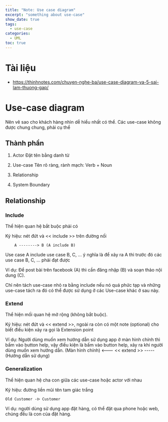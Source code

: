 ```yaml
---
title: "Note: Use case diagram"
excerpt: "something about use-case"
show_date: true
tags:
  - use-case
categories:
  - UML
toc: true
---
```


# Tài liệu

- https://thinhnotes.com/chuyen-nghe-ba/use-case-diagram-va-5-sai-lam-thuong-gap/

# Use-case diagram

Nên vẽ sao cho khách hàng nhìn dễ hiểu nhất có thể. Các use-case không được chung chung, phải cụ thể

## Thành phần

1. Actor
    Đặt tên bằng danh từ

2. Use-case
    Tên rõ ràng, rành mạch: Verb + Noun

3. Relationship

4. System Boundary

## Relationship

### Include

Thể hiện quan hệ bắt buộc phải có

Ký hiệu: nét đứt và << include >> trên đường nối

        A --------> B (A include B)


Use case A include use case B, C, ... ý nghĩa là để xảy ra A thì trước đó các use case B, C, ... phải đạt được 

Ví dụ: Để post bài trên facebook (A) thì cần đăng nhập (B) và soạn thảo nội dung (C). 

Chỉ nên tách use-case nhỏ ra bằng include nếu nó quá phức tạp và những use-case tách ra đó có thể được sử dụng ở các Use-case khác ở sau này.


### Extend

Thể hiện mối quan hệ mở rộng (không bắt buộc).

Ký hiệu: nét đứt và << extend >>, ngoài ra còn có một note (optional) cho biết điều kiện xảy ra gọi là Extension point

Ví dụ: Người dùng muốn xem hướng dẫn sử dụng app ở màn hình chính thì bấm vào button help, vậy điều kiện là bấm vào button help, xảy ra khi người dùng muốn xem hướng dẫn. (Màn hình chính) <--- << extend >> ----- (Hướng dẫn sử dụng)

### Generalization

Thể hiện quan hệ cha con giữa các use-case hoặc actor với nhau

Ký hiệu: đường liền mũi tên tam giác trắng

    Old Customer -ᐅ Customer

Ví dụ: người dùng sử dụng app đặt hàng, có thể đặt qua phone hoặc web, chúng đều là con của đặt hàng.
             
              
